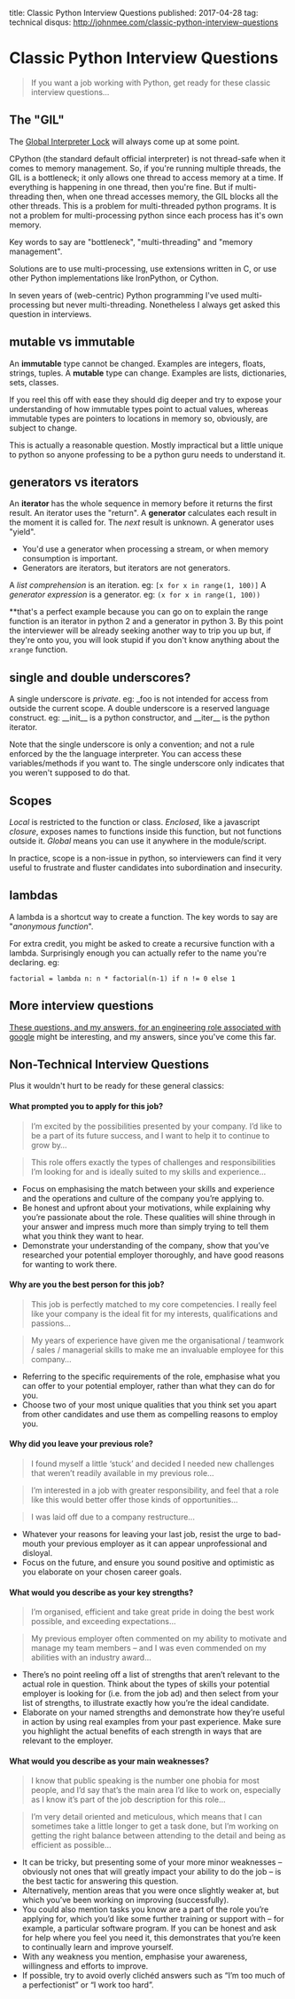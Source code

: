 title: Classic Python Interview Questions
published: 2017-04-28
tag: technical
disqus: http://johnmee.com/classic-python-interview-questions


# Classic Python Interview Questions

> If you want a job working with Python, get ready for these classic interview questions...

## The "GIL"

The [Global Interpreter Lock](https://wiki.python.org/moin/GlobalInterpreterLock) will always come up at some point.

CPython (the standard default official interpreter) is not thread-safe when it comes to memory management.  So, if
you're running multiple threads, the GIL is a bottleneck; it only allows one thread to access memory at a time.
If everything is happening in one thread, then you're fine.  But if multi-threading then, when one thread accesses memory,
the GIL blocks all the other threads.  This is a problem for multi-threaded python programs. It is not a problem for
multi-processing python since each process has it's own memory.

Key words to say are "bottleneck", "multi-threading" and "memory management".

Solutions are to use multi-processing, use extensions written in C, or use other Python implementations like IronPython,
or Cython.

In seven years of (web-centric) Python programming I've used multi-processing but never multi-threading.  Nonetheless I
always get asked this question in interviews.


## mutable vs immutable

An **immutable** type cannot be changed. Examples are integers, floats, strings, tuples.
A **mutable** type can change.  Examples are lists, dictionaries, sets, classes.

If you reel this off with ease they should dig deeper and try to expose your understanding of how immutable types point to
actual values, whereas immutable types are pointers to locations in memory so, obviously, are subject to change.

This is actually a reasonable question.  Mostly impractical but a little unique to python so anyone professing to be a
python guru needs to understand it.

## generators vs iterators

An **iterator** has the whole sequence in memory before it returns the first result.  An iterator uses the "return".
A **generator** calculates each result in the moment it is called for. The _next_ result is unknown.  A generator uses "yield".

* You'd use a generator when processing a stream, or when memory consumption is important.
* Generators are iterators, but iterators are not generators.

A *list comprehension* is an iteration. eg: `[x for x in range(1, 100)]`
A *generator expression* is a generator. eg: `(x for x in range(1, 100))`

**that's a perfect example because you can go on to explain the range function is an iterator in python 2 and a
generator in python 3.  By this point the interviewer will be already seeking another way to trip you up but, if they're
onto you, you will look stupid if you don't know anything about the `xrange` function.

## single and double underscores?

A single underscore is *private*.  eg: \_foo is not intended for access from outside the current scope.
A double underscore is a reserved language construct. eg: \_\_init\_\_ is a python constructor, and \_\_iter\_\_ is the python
iterator.

Note that the single underscore is only a convention; and not a rule enforced by the the language interpreter.
You can access these variables/methods if you want to. The single underscore only indicates that you weren't supposed to do that.


## Scopes

*Local* is restricted to the function or class.
*Enclosed*, like a javascript *closure*, exposes names to functions inside this function, but not functions outside it.
*Global* means you can use it anywhere in the module/script.

In practice, scope is a non-issue in python, so interviewers can find it very useful to frustrate and fluster candidates
into subordination and insecurity.

## lambdas

A lambda is a shortcut way to create a function. The key words to say are "*anonymous function*".

For extra credit, you might be asked to create a recursive function with a lambda. Surprisingly enough you can actually
refer to the name you're declaring. eg:

`factorial = lambda n: n * factorial(n-1) if n != 0 else 1`

## More interview questions

[These questions, and my answers, for an engineering
role associated with google](/html/google-evaluation.html) might be interesting, and my answers, since you've come this far.


## Non-Technical Interview Questions

Plus it wouldn't hurt to be ready for these general classics:

#### What prompted you to apply for this job?

> I’m excited by the possibilities presented by your company. I’d like to be a part of its future success, and I want
to help it to continue to grow by…

> This role offers exactly the types of challenges and responsibilities I’m looking for and is ideally suited to my
skills and experience…

* Focus on emphasising the match between your skills and experience and the operations and culture of the company you’re applying to.
* Be honest and upfront about your motivations, while explaining why you’re passionate about the role. These qualities will shine through in your answer and impress much more than simply trying to tell them what you think they want to hear.
* Demonstrate your understanding of the company, show that you’ve researched your potential employer thoroughly, and have good reasons for wanting to work there.


#### Why are you the best person for this job?

> This job is perfectly matched to my core competencies. I really feel like your company is the ideal fit for my
interests, qualifications and passions...

> My years of experience have given me the organisational / teamwork / sales / managerial skills to make me an
invaluable employee for this company…

* Referring to the specific requirements of the role, emphasise what you can offer to your potential employer,
rather than what they can do for you.
* Choose two of your most unique qualities that you think set you apart from other candidates and use them as
compelling reasons to employ you.


#### Why did you leave your previous role?

> I found myself a little ‘stuck’ and decided I needed new challenges that weren’t readily available in my previous role…

> I’m interested in a job with greater responsibility, and feel that a role like this would better offer those kinds
of opportunities...

> I was laid off due to a company restructure...

* Whatever your reasons for leaving your last job, resist the urge to bad-mouth your previous employer as it can
appear unprofessional and disloyal.
* Focus on the future, and ensure you sound positive and optimistic as you elaborate on your chosen career goals.

#### What would you describe as your key strengths?

> I’m organised, efficient and take great pride in doing the best work possible, and exceeding expectations…

> My previous employer often commented on my ability to motivate and manage my team members – and I was even
commended on my abilities with an industry award…

* There’s no point reeling off a list of strengths that aren’t relevant to the actual role in question. Think about
the types of skills your potential employer is looking for (i.e. from the job ad) and then select from your list of
strengths, to illustrate exactly how you’re the ideal candidate.
* Elaborate on your named strengths and demonstrate how they’re useful in action by using real examples from your
past experience. Make sure you highlight the actual benefits of each strength in ways that are relevant to the employer.

#### What would you describe as your main weaknesses?

> I know that public speaking is the number one phobia for most people, and I’d say that’s the main area I’d like to
work on, especially as I know it’s part of the job description for this role...

> I’m very detail oriented and meticulous, which means that I can sometimes take a little longer to get a task done,
but I’m working on getting the right balance between attending to the detail and being as efficient as possible…

* It can be tricky, but presenting some of your more minor weaknesses – obviously not ones that will greatly
impact your ability to do the job – is the best tactic for answering this question.
* Alternatively, mention areas that you were once slightly weaker at, but which you’ve been working on
improving (successfully).
* You could also mention tasks you know are a part of the role you’re applying for, which you’d like some
further training or support with – for example, a particular software program. If you can be honest and ask
for help where you feel you need it, this demonstrates that you’re keen to continually learn and improve yourself.
* With any weakness you mention, emphasise your awareness, willingness and efforts to improve.
* If possible, try to avoid overly clichéd answers such as “I’m too much of a perfectionist” or “I work too hard”.

